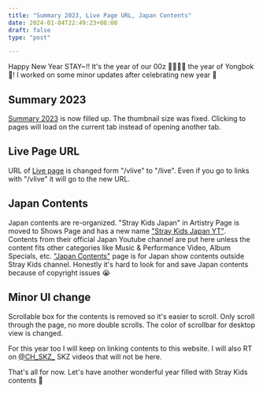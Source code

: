 ```yaml
---
title: "Summary 2023, Live Page URL, Japan Contents"
date: 2024-01-04T22:49:23+08:00
draft: false
type: "post"

---
```


Happy New Year STAY~!! It's the year of our 00z 🐉🐉🐉🐉 the year of Yongbok 🐲! I worked on some minor updates after celebrating new year 🤗

## Summary 2023
[Summary 2023](/summary/) is now filled up. The thumbnail size was fixed. Clicking to pages will load on the current tab instead of opening another tab.

## Live Page URL
URL of [Live page](/live/) is changed form "/vlive" to "/live". Even if you go to links with "/vlive" it will go to the new URL.

## Japan Contents
Japan contents are re-organized. "Stray Kids Japan" in Artistry Page is moved to Shows Page and has a new name ["Stray Kids Japan YT"](/shows/skz-japan/). Contents from their official Japan Youtube channel are put here unless the content fits other categories like Music & Performance Video, Album Specials, etc. ["Japan Contents"](/shows/japan-contents/) page is for Japan show contents outside Stray Kids channel. Honestly it's hard to look for and save Japan contents because of copyright issues 😭

## Minor UI change
Scrollable box for the contents is removed so it's easier to scroll. Only scroll through the page, no more double scrolls. The color of scrollbar for desktop view is changed.

  
  
For this year too I will keep on linking contents to this website. I will also RT on [@CH_SKZ_](https://twitter.com/CH_SKZ_) SKZ videos that will not be here.

That's all for now. Let's have another wonderful year filled with Stray Kids contents 🥰
